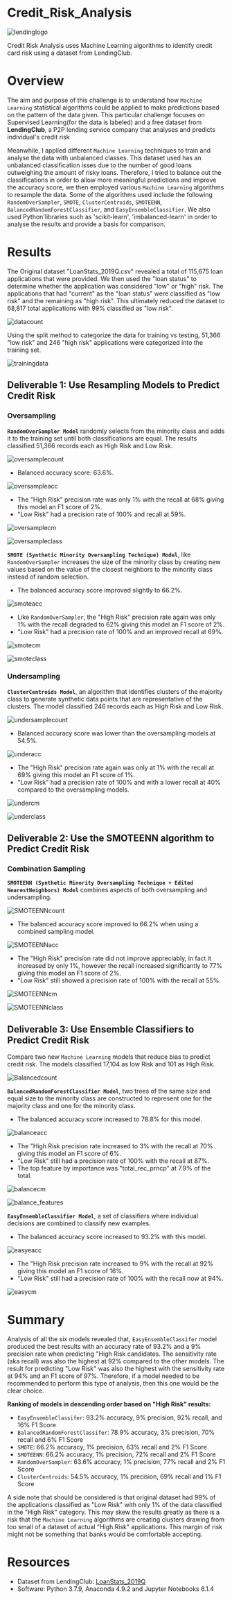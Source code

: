 # Credit_Risk_Analysis



![lendinglogo](https://github.com/Adpetfem83/Credit_Risk_Analysis/blob/main/Images/LendingClub.png)

Credit Risk Analysis uses Machine Learning algorithms to identify credit card risk using a dataset from LendingClub.

# Overview

The aim and purpose of this challenge is to understand how `Machine Learning` statistical algorithms could be applied to make predictions based on the pattern of the data given. This particular challenge focuses on Supervised Learning(for the data is labeled) and a free dataset from **LendingClub**, a P2P lending service company that analyses and predicts individual's credit risk 

Meanwhile, I applied different `Machine Learning` techniques to train and analyse the data with unbalanced classes. This dataset used has an unbalanced classification isses due to the number of good loans outweighing the amount of risky loans. Therefore, I tried to balance out the classifications in order to allow more meaningful predictions and improve the accuracy score, we then employed various `Machine Learning` algorithms to resample the data. Some of the algorithms used include the following `RandomOverSampler`, `SMOTE`, `ClusterCentroids`, `SMOTEENN`, `BalancedRandomForestClassifier`, and `EasyEnsembleClassifier`. We also used Python'libraries such as 'scikit-learn', 'imbalanced-learn' in order to analyse the results and provide a basis for comparison.

# Results

The Original dataset "LoanStats_2019Q.csv" revealed a total of 115,675 loan applications that were provided. We then used the "loan status" to determine whether the application was considered "low" or "high" risk. The applications that had "current" as the "loan status" were classified as "low risk" and the remaining as "high risk". This ultimately reduced the dataset to 68,817 total applications with 99% classified as "low risk". 

![datacount](https://github.com/Adpetfem83/Credit_Risk_Analysis/blob/main/Images/Figure_1.png)

Using the split method to categorize the data for training vs testing, 51,366 "low risk" and 246 "high risk" applications were categorized into the training set.   

![trainingdata](https://github.com/Adpetfem83/Credit_Risk_Analysis/blob/main/Images/Figure_2.png)

## Deliverable 1: Use Resampling Models to Predict Credit Risk

### Oversampling

**`RandomOverSampler Model`** randomly selects from the minority class and adds it to the training set until both classifications are equal. The results classified 51,366 records each as High Risk and Low Risk.

![oversamplecount](https://github.com/Adpetfem83/Credit_Risk_Analysis/blob/main/Images/Figure_3.png)

  * Balanced accuracy score: 63.6%.

  ![oversampleacc](https://github.com/Adpetfem83/Credit_Risk_Analysis/blob/main/Images/Figure_4.png)

  * The "High Risk" precision rate was only 1% with the recall at 68% giving this model an F1 score of 2%.
  * "Low Risk" had a precision rate of 100% and recall at 59%.  
  
  ![oversamplecm](https://github.com/Adpetfem83/Credit_Risk_Analysis/blob/main/Images/Figure_5a.png)
  
  ![oversampleclass](https://github.com/Adpetfem83/Credit_Risk_Analysis/blob/main/Images/Figure_5b.png)

**`SMOTE (Synthetic Minority Oversampling Technique) Model`**, like `RandomOverSampler` increases the size of the minority class by creating new values based on the value of the closest neighbors to the minority class instead of random selection. 

  * The balanced accuracy score improved slightly to 66.2%.

  ![smoteacc](https://github.com/Adpetfem83/Credit_Risk_Analysis/blob/main/Images/SMOTE_Figure_6.png)

  * Like `RandomOverSampler`, the "High Risk" precision rate again was only 1% with the recall degraded to 62% giving this model an F1 score of 2%.
  * "Low Risk" had a precision rate of 100% and an improved recall at 69%.  

  ![smotecm](https://github.com/Adpetfem83/Credit_Risk_Analysis/blob/main/Images/Figure_7a.png)
  
  ![smoteclass](https://github.com/Adpetfem83/Credit_Risk_Analysis/blob/main/Images/Figure_7b.png)

### Undersampling

**`ClusterCentroids Model`**, an algorithm that identifies clusters of the majority class to generate synthetic data points that are representative of the clusters. The model classified 246 records each as High Risk and Low Risk.

![undersamplecount](https://github.com/Adpetfem83/Credit_Risk_Analysis/blob/main/Images/Figure_8.png)

  * Balanced accuracy score was lower than the oversampling models at 54.5%.

  ![underacc](https://github.com/Adpetfem83/Credit_Risk_Analysis/blob/main/Images/Figure_9.png)

  * The "High Risk" precision rate again was only at 1% with the recall at 69% giving this model an F1 score of 1%.
  * "Low Risk" had a precision rate of 100% and with a lower recall at 40% compared to the oversampling models.  

  ![undercm](https://github.com/Adpetfem83/Credit_Risk_Analysis/blob/main/Images/Figure_10a.png)
  
  ![underclass](https://github.com/Adpetfem83/Credit_Risk_Analysis/blob/main/Images/Figure_10b.png)

## Deliverable 2: Use the SMOTEENN algorithm to Predict Credit Risk

### Combination Sampling

**`SMOTEENN (Synthetic Minority Oversampling Technique + Edited NearestNeighbors) Model`** combines aspects of both oversampling and undersampling. 

![SMOTEENNcount](https://github.com/Adpetfem83/Credit_Risk_Analysis/blob/main/Images/Figure_11.png)

  * The balanced accuracy score improved to 66.2% when using a combined sampling model.

  ![SMOTEENNacc](https://github.com/Adpetfem83/Credit_Risk_Analysis/blob/main/Images/Figure_12.png)

  * The "High Risk" precision rate did not improve appreciably, in fact it increased by only 1%, however the recall increased significantly to 77% giving this model an F1 score of 2%.
  * "Low Risk" still showed a precision rate of 100% with the recall at 55%.  
  
  ![SMOTEENNcm](https://github.com/Adpetfem83/Credit_Risk_Analysis/blob/main/Images/Figure_13a.png)

  ![SMOTEENNclass](https://github.com/Adpetfem83/Credit_Risk_Analysis/blob/main/Images/Figure_13b.png)

## Deliverable 3: Use Ensemble Classifiers to Predict Credit Risk

Compare two new `Machine Learning` models that reduce bias to predict credit risk. The models classified 17,104 as low Risk and 101 as High Risk.

![Balancedcount](https://github.com/Adpetfem83/Credit_Risk_Analysis/blob/main/Images/Figure_14.png)

**`BalancedRandomForestClassifier Model`**, two trees of the same size and equal size to the minority class are constructed to represent one for the majority class and one for the minority class. 

  * The balanced accuracy score increased to 78.8% for this model.

  ![balanceacc](https://github.com/Adpetfem83/Credit_Risk_Analysis/blob/main/Images/Figure_15.png)

  * The "High Risk precision rate increased to 3% with the recall at 70% giving this model an F1 score of 6%.
  * "Low Risk" still had a precision rate of 100% with the recall at 87%.  
  * The top feature by importance was "total_rec_prncp" at 7.9% of the total.

  ![balancecm](https://github.com/Adpetfem83/Credit_Risk_Analysis/blob/main/Images/Figure_16.png)
  
  ![balance_features](https://github.com/Adpetfem83/Credit_Risk_Analysis/blob/main/Images/Figure_17.png)

**`EasyEnsembleClassifier Model`**, a set of classifiers where individual decisions are combined to classify new examples.

  * The balanced accuracy score increased to 93.2% with this model.

  ![easyeacc](https://github.com/Adpetfem83/Credit_Risk_Analysis/blob/main/Images/Figure_18.png)

  * The "High Risk precision rate increased to 9% with the recall at 92% giving this model an F1 score of 16%.
  * "Low Risk" still had a precision rate of 100% with the recall now at 94%.  

  ![easycm](https://github.com/Adpetfem83/Credit_Risk_Analysis/blob/main/Images/Figure_19.png)
  

# Summary

Analysis of all the six models revealed that, `EasyEnsembleClassifer` model produced the best results with an accuracy rate of 93.2% and a 9% precision rate when predicting "High Risk candidates. The sensitivity rate (aka recall) was also the highest at 92% compared to the other models. The result for predicting "Low Risk" was also the highest with the sensitivity rate at 94% and an F1 score of 97%. Therefore, if a model needed to be recommended to perform this type of analysis, then this one would be the clear choice.

**Ranking of models in descending order based on "High Risk" results:**
* `EasyEnsembleClassifer`: 93.2% accuracy, 9% precision, 92% recall, and 16% F1 Score
* `BalancedRandomForestClassifer`: 78.9% accuracy, 3% precision, 70% recall and 6% F1 Score
* `SMOTE`: 66.2% accuracy, 1% precision, 63% recall and 2% F1 Score
* `SMOTEENN`: 66.2% accuracy, 1% precision, 72% recall and 2% F1 Score
* `RandomOverSampler`: 63.6% accuracy, 1% precision, 77% recall and 2% F1 Score
* `ClusterCentroids`: 54.5% accuracy, 1% precision, 69% recall and 1% F1 Score

A side note that should be considered is that original dataset had 99% of the applications classified as "Low Risk" with only 1% of the data classified in the "High Risk" category. This may skew the results greatly as there is a risk that the `Machine Learning` algorithms are creating clusters drawing from too small of a dataset of actual "High Risk" applications. This margin of risk might not be something that banks would be comfortable accepting.

# Resources
                                              
* Dataset from LendingClub: [LoanStats_2019Q](https://github.com/Adpetfem83/Credit_Risk_Analysis/blob/main/LoanStats_2019Q.csv)
* Software: Python 3.7.9, Anaconda 4.9.2 and Jupyter Notebooks 6.1.4
